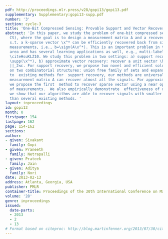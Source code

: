 ```yaml
---
pdf: http://proceedings.mlr.press/v28/gopi13/gopi13.pdf
supplementary: Supplementary:gopi13-supp.pdf
number: '3'
section: cycle-3
title: 'One-Bit Compressed Sensing: Provable Support and Vector Recovery'
abstract: 'In this paper, we study the problem of one-bit compressed sensing (1-bit
  CS), where the goal is to design a measurement matrix A and a recovery algorithm
  s.t. a k-sparse vector \x^* can be efficiently recovered back from signed linear
  measurements, i.e., b=\sign(A\x^*). This is an important problem in the signal acquisition
  area and has several learning applications as well, e.g., multi-label classification
  \citeHsuKLZ10. We study this problem in two settings: a) support recovery: recover
  \supp(\x^*), b) approximate vector recovery: recover a unit vector \hx s.t. || \hatx-\x^*/||\x^*||
  ||_2≤ε. For support recovery, we propose two novel and efficient solutions based
  on two combinatorial structures: union free family of sets and expanders. In contrast
  to  existing methods for  support recovery, our methods are universal i.e. a single
  measurement matrix A can recover almost all the signals. For approximate recovery,
  we propose the first  method to recover sparse vector using a near optimal number
  of measurements.  We also empirically demonstrate  effectiveness of our algorithms;
  we show that our algorithms are able to recover signals with smaller number of measurements
  than several existing methods. '
layout: inproceedings
id: gopi13
month: 0
firstpage: 154
lastpage: 162
page: 154-162
sections: 
author:
- given: Sivakant
  family: Gopi
- given: Praneeth
  family: Netrapalli
- given: Prateek
  family: Jain
- given: Aditya
  family: Nori
date: 2013-02-13
address: Atlanta, Georgia, USA
publisher: PMLR
container-title: Proceedings of the 30th International Conference on Machine Learning
volume: '28'
genre: inproceedings
issued:
  date-parts:
  - 2013
  - 2
  - 13
# Format based on citeproc: http://blog.martinfenner.org/2013/07/30/citeproc-yaml-for-bibliographies/
---
```

